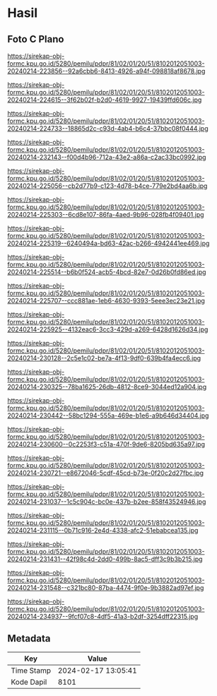 # Hasil

## Foto C Plano

https://sirekap-obj-formc.kpu.go.id/5280/pemilu/pdpr/81/02/01/20/51/8102012051003-20240214-223856--92a6cbb6-8413-4926-a94f-098818af8678.jpg

https://sirekap-obj-formc.kpu.go.id/5280/pemilu/pdpr/81/02/01/20/51/8102012051003-20240214-224615--3f62b02f-b2d0-4619-9927-19439ffd606c.jpg

https://sirekap-obj-formc.kpu.go.id/5280/pemilu/pdpr/81/02/01/20/51/8102012051003-20240214-224733--18865d2c-c93d-4ab4-b6c4-37bbc08f0444.jpg

https://sirekap-obj-formc.kpu.go.id/5280/pemilu/pdpr/81/02/01/20/51/8102012051003-20240214-232143--f00d4b96-712a-43e2-a86a-c2ac33bc0992.jpg

https://sirekap-obj-formc.kpu.go.id/5280/pemilu/pdpr/81/02/01/20/51/8102012051003-20240214-225056--cb2d77b9-c123-4d78-b4ce-779e2bd4aa6b.jpg

https://sirekap-obj-formc.kpu.go.id/5280/pemilu/pdpr/81/02/01/20/51/8102012051003-20240214-225303--6cd8e107-86fa-4aed-9b96-028fb4f09401.jpg

https://sirekap-obj-formc.kpu.go.id/5280/pemilu/pdpr/81/02/01/20/51/8102012051003-20240214-225319--6240494a-bd63-42ac-b266-4942441ee469.jpg

https://sirekap-obj-formc.kpu.go.id/5280/pemilu/pdpr/81/02/01/20/51/8102012051003-20240214-225514--b6b0f524-acb5-4bcd-82e7-0d26b0fd86ed.jpg

https://sirekap-obj-formc.kpu.go.id/5280/pemilu/pdpr/81/02/01/20/51/8102012051003-20240214-225707--ccc881ae-1eb6-4630-9393-5eee3ec23e21.jpg

https://sirekap-obj-formc.kpu.go.id/5280/pemilu/pdpr/81/02/01/20/51/8102012051003-20240214-225925--4132eac6-3cc3-429d-a269-6428d1626d34.jpg

https://sirekap-obj-formc.kpu.go.id/5280/pemilu/pdpr/81/02/01/20/51/8102012051003-20240214-230128--2c5e1c02-be7a-4f13-9df0-639b4fa4ecc6.jpg

https://sirekap-obj-formc.kpu.go.id/5280/pemilu/pdpr/81/02/01/20/51/8102012051003-20240214-230325--78ba1625-26db-4812-8ce9-3044ed12a904.jpg

https://sirekap-obj-formc.kpu.go.id/5280/pemilu/pdpr/81/02/01/20/51/8102012051003-20240214-230442--58bc1294-555a-469e-b1e6-a9b646d34404.jpg

https://sirekap-obj-formc.kpu.go.id/5280/pemilu/pdpr/81/02/01/20/51/8102012051003-20240214-230600--0c2253f3-c51a-470f-9de6-8205bd635a97.jpg

https://sirekap-obj-formc.kpu.go.id/5280/pemilu/pdpr/81/02/01/20/51/8102012051003-20240214-230721--e8672046-5cdf-45cd-b73e-0f20c2d27fbc.jpg

https://sirekap-obj-formc.kpu.go.id/5280/pemilu/pdpr/81/02/01/20/51/8102012051003-20240214-231037--1c5c904c-bc0e-437b-b2ee-858f43524946.jpg

https://sirekap-obj-formc.kpu.go.id/5280/pemilu/pdpr/81/02/01/20/51/8102012051003-20240214-231115--0b71c916-2e4d-4338-afc2-51ebabcea135.jpg

https://sirekap-obj-formc.kpu.go.id/5280/pemilu/pdpr/81/02/01/20/51/8102012051003-20240214-231431--42f98c4d-2dd0-499b-8ac5-dff3c9b3b215.jpg

https://sirekap-obj-formc.kpu.go.id/5280/pemilu/pdpr/81/02/01/20/51/8102012051003-20240214-231548--c321bc80-87ba-4474-9f0e-9b3882ad97ef.jpg

https://sirekap-obj-formc.kpu.go.id/5280/pemilu/pdpr/81/02/01/20/51/8102012051003-20240214-234937--9fcf07c8-4df5-41a3-b2df-3254dff22315.jpg


## Metadata

| Key        | Value               |
| ---------- | ------------------- |
| Time Stamp | 2024-02-17 13:05:41 |
| Kode Dapil | 8101                |



